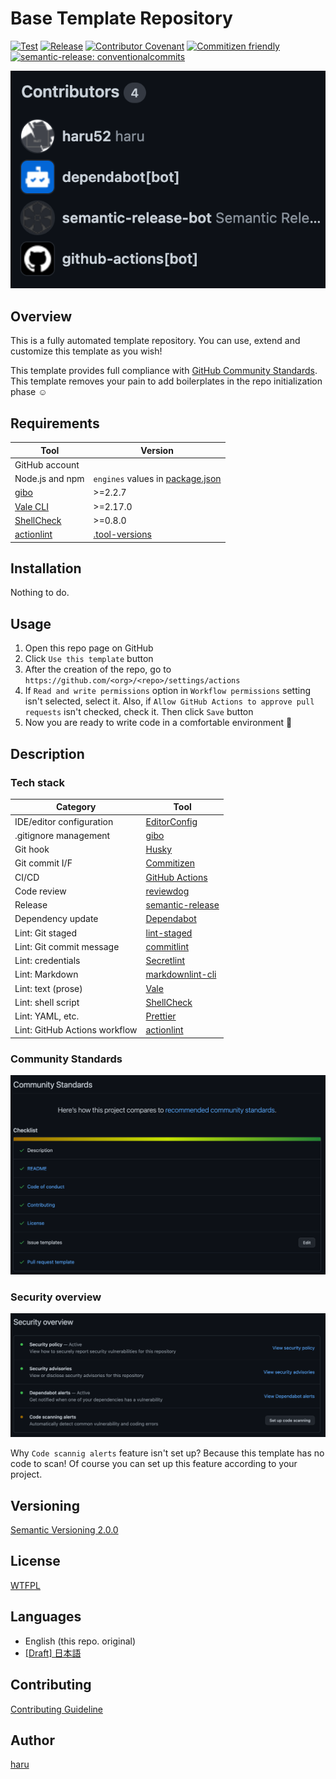# Base Template Repository

[![Test](https://github.com/haru52/base_template/actions/workflows/test.yml/badge.svg)](https://github.com/haru52/base_template/actions/workflows/test.yml)
[![Release](https://github.com/haru52/base_template/actions/workflows/release.yml/badge.svg)](https://github.com/haru52/base_template/actions/workflows/release.yml)
[![Contributor Covenant](https://img.shields.io/badge/Contributor%20Covenant-2.1-4baaaa.svg)](CODE_OF_CONDUCT.md)
[![Commitizen friendly](https://img.shields.io/badge/commitizen-friendly-brightgreen.svg)](https://commitizen.github.io/cz-cli/)
[![semantic-release: conventionalcommits](https://img.shields.io/badge/semantic--release-conventionalcommits-e10079?logo=semantic-release)](https://github.com/semantic-release/semantic-release)

[![Contributors](images/contributors.png)](https://github.com/haru52/base_template/graphs/contributors)

## Overview

This is a fully automated template repository. You can use, extend and customize this template as you wish!

This template provides full compliance with [GitHub Community Standards](https://github.com/haru52/base_template/community). This template removes your pain to add boilerplates in the repo initialization phase ☺️

## Requirements

| Tool                                                        | Version                                          |
| ----------------------------------------------------------- | ------------------------------------------------ |
| GitHub account                                              |                                                  |
| Node.js and npm                                             | `engines` values in [package.json](package.json) |
| [gibo](https://github.com/simonwhitaker/gibo#readme)        | >=2.2.7                                          |
| [Vale CLI](https://vale.sh/)                                | >=2.17.0                                         |
| [ShellCheck](https://github.com/koalaman/shellcheck#readme) | >=0.8.0                                          |
| [actionlint](https://github.com/rhysd/actionlint#readme)    | [.tool-versions](.tool-versions)                 |

## Installation

Nothing to do.

## Usage

1. Open this repo page on GitHub
2. Click `Use this template` button
3. After the creation of the repo, go to `https://github.com/<org>/<repo>/settings/actions`
4. If `Read and write permissions` option in `Workflow permissions` setting isn't selected, select it. Also, if `Allow GitHub Actions to approve pull requests` isn't checked, check it. Then click `Save` button
5. Now you are ready to write code in a comfortable environment 🎉

## Description

### Tech stack

| Category                      | Tool                                                                         |
| ----------------------------- | ---------------------------------------------------------------------------- |
| IDE/editor configuration      | [EditorConfig](https://editorconfig.org/)                                    |
| .gitignore management         | [gibo](https://github.com/simonwhitaker/gibo#readme)                         |
| Git hook                      | [Husky](https://typicode.github.io/husky)                                    |
| Git commit I/F                | [Commitizen](https://commitizen.github.io/cz-cli/)                           |
| CI/CD                         | [GitHub Actions](https://github.com/features/actions)                        |
| Code review                   | [reviewdog](https://github.com/reviewdog/reviewdog#readme)                   |
| Release                       | [semantic-release](https://semantic-release.gitbook.io/semantic-release/)    |
| Dependency update             | [Dependabot](https://docs.github.com/en/code-security/dependabot)            |
| Lint: Git staged              | [lint-staged](https://github.com/okonet/lint-staged#readme)                  |
| Lint: Git commit message      | [commitlint](https://commitlint.js.org/)                                     |
| Lint: credentials             | [Secretlint](https://github.com/secretlint/secretlint#readme)                |
| Lint: Markdown                | [markdownlint-cli](https://github.com/igorshubovych/markdownlint-cli#readme) |
| Lint: text (prose)            | [Vale](https://vale.sh/)                                                     |
| Lint: shell script            | [ShellCheck](https://github.com/koalaman/shellcheck#readme)                  |
| Lint: YAML, etc.              | [Prettier](https://prettier.io/)                                             |
| Lint: GitHub Actions workflow | [actionlint](https://github.com/rhysd/actionlint#readme)                     |

### Community Standards

[![Community Standards](images/community_standards.png)](https://github.com/haru52/base_template/community)

### Security overview

[![Security overview](images/security_overview.png)](https://github.com/haru52/base_template/security)

Why `Code scannig alerts` feature isn't set up? Because this template has no code to scan! Of course you can set up this feature according to your project.

## Versioning

[Semantic Versioning 2.0.0](https://semver.org/spec/v2.0.0.html)

## License

[WTFPL](LICENSE)

## Languages

- English (this repo. original)
- [[Draft] 日本語](https://github.com/haru52/base_template_ja)

## Contributing

[Contributing Guideline](CONTRIBUTING.md)

## Author

[haru](https://haru52.com/)
